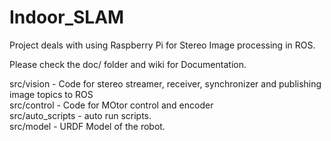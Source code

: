 # Indoor_SLAM

Project deals with using Raspberry Pi for Stereo Image processing in ROS.   

Please check the  doc/ folder and wiki for Documentation.

src/vision - Code for stereo streamer, receiver, synchronizer and publishing image topics to ROS  
src/control - Code for MOtor control and encoder  
src/auto_scripts - auto run scripts.    
src/model - URDF Model of the robot.  
